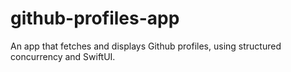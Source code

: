 # github-profiles-app
An app that fetches and displays Github profiles, using structured concurrency and SwiftUI.
